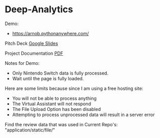 # Deep-Analytics

Demo: 
  * https://arnob.pythonanywhere.com/

Pitch Deck
   [Google Slides](https://docs.google.com/presentation/d/1RvCBHlCysbxsitqjaCqRcjyZPm2ji1JT/edit?usp=sharing&ouid=111697198626935209974&rtpof=true&sd=true)

Project Documentation [PDF](https://drive.google.com/file/d/1-XQFd8_tnLUjUar3zfL8vWnu-6p6HCEe/view?usp=sharing)

Notes for Demo: 
  * Only Nintendo Switch data is fully processed.
  * Wait until the page is fully loaded.

Here are some limits because since I am using a free hosting site:
  * You will not be able to process anything
  * The Virtual Assistant will not respond
  * The File Upload Option has been disabled
  * Attempting to process unprocessed data will result in a server error
  
Find the review data that was used in Current Repo's: "application/static/file/"
